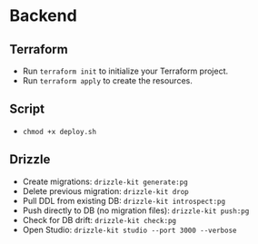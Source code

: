 # Backend

## Terraform

- Run `terraform init` to initialize your Terraform project.
- Run `terraform apply` to create the resources.

## Script

- `chmod +x deploy.sh`

## Drizzle

- Create migrations: `drizzle-kit generate:pg`
- Delete previous migration: `drizzle-kit drop`
- Pull DDL from existing DB: `drizzle-kit introspect:pg`
- Push directly to DB (no migration files): `drizzle-kit push:pg`
- Check for DB drift: `drizzle-kit check:pg`
- Open Studio: `drizzle-kit studio --port 3000 --verbose`

